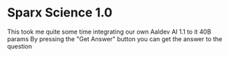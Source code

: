 # Sparx Science 1.0

This took me quite some time integrating our own Aaldev AI 1.1 to it 40B params
By pressing the "Get Answer" button you can get the answer to the question
